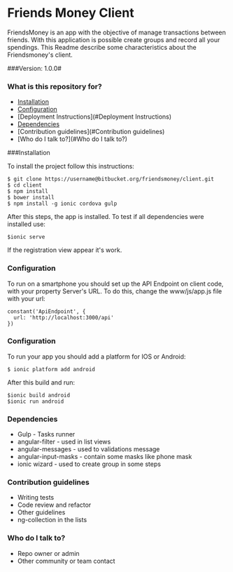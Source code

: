 # Friends Money Client #

FriendsMoney is an app with the objective of manage transactions between friends. With this application is possible create groups and record all your spendings. This Readme describe some characteristics about the Friendsmoney's client.

###Version: 1.0.0#

### What is this repository for? ###


* [Installation](#Installation)
* [Configuration](#Configuration)
* [Deployment Instructions](#Deployment Instructions)
* [Dependencies](#Dependencies)
* [Contribution guidelines](#Contribution guidelines)
* [Who do I talk to?](#Who do I talk to?)

###Installation 

To install the project follow this instructions:
```
$ git clone https://username@bitbucket.org/friendsmoney/client.git
$ cd client
$ npm install
$ bower install
$ npm install -g ionic cordova gulp
```

After this steps, the app is installed. To test if all dependencies were installed use:

```
$ionic serve
``` 

If the registration view appear it's work.

### Configuration 

To run on a smartphone you should set up the API Endpoint on client code, with your property Server's URL. To do this, change the www/js/app.js file with your url:

```
constant('ApiEndpoint', {
  url: 'http://localhost:3000/api'
})
```

### Configuration ### 
To run your app you should add a platform for IOS or Android:

```
$ ionic platform add android
```

After this build and run:

``` 
$ionic build android
$ionic run android
```

### Dependencies ###

* Gulp - Tasks runner
* angular-filter - used in list views
* angular-messages - used to validations message
* angular-input-masks - contain some masks like phone mask
* ionic wizard - used to create group in some steps

### Contribution guidelines ###

* Writing tests
* Code review and refactor
* Other guidelines
* ng-collection in the lists 

### Who do I talk to? ###

* Repo owner or admin
* Other community or team contact
